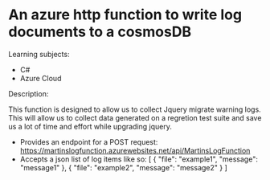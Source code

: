 # An azure http function to write log documents to a cosmosDB

Learning subjects:
- C#
- Azure Cloud

Description:

This function is designed to allow us to collect Jquery migrate warning logs. This will allow us to collect data generated on a regretion test suite and save us a lot of time and effort while upgrading jquery. 

- Provides an endpoint for a POST request: https://martinslogfunction.azurewebsites.net/api/MartinsLogFunction
- Accepts a json list of log items like so: 
[
    {
        "file": "example1",
        "message": "message1"
    },
    {
        "file": "example2",
        "message": "message2"
    }
]
